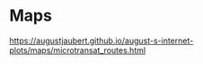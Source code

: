 # Maps
https://augustjaubert.github.io/august-s-internet-plots/maps/microtransat_routes.html <br />

